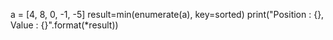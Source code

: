 a = [4, 8, 0, -1, -5]
result=min(enumerate(a), key=sorted)
print("Position : {}, Value : {}".format(*result))


